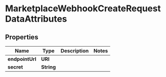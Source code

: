 

# MarketplaceWebhookCreateRequestDataAttributes


## Properties

| Name | Type | Description | Notes |
|------------ | ------------- | ------------- | -------------|
|**endpointUrl** | **URI** |  |  |
|**secret** | **String** |  |  |



